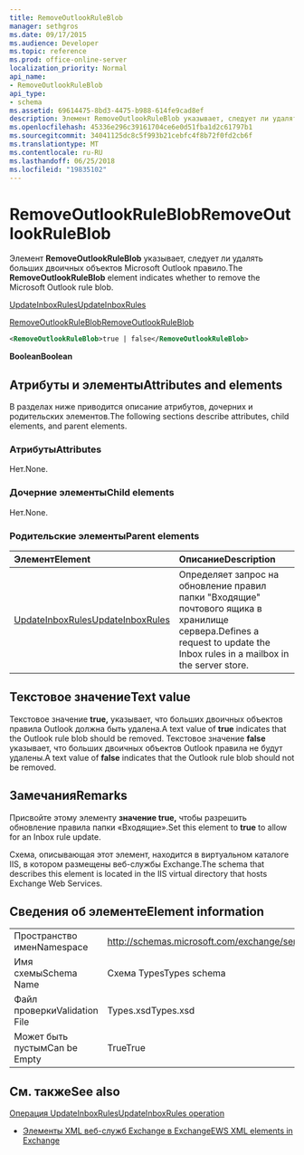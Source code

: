 ```yaml
---
title: RemoveOutlookRuleBlob
manager: sethgros
ms.date: 09/17/2015
ms.audience: Developer
ms.topic: reference
ms.prod: office-online-server
localization_priority: Normal
api_name:
- RemoveOutlookRuleBlob
api_type:
- schema
ms.assetid: 69614475-8bd3-4475-b988-614fe9cad8ef
description: Элемент RemoveOutlookRuleBlob указывает, следует ли удалять больших двоичных объектов Microsoft Outlook правило.
ms.openlocfilehash: 45336e296c39161704ce6e0d51fba1d2c61797b1
ms.sourcegitcommit: 34041125dc8c5f993b21cebfc4f8b72f0fd2cb6f
ms.translationtype: MT
ms.contentlocale: ru-RU
ms.lasthandoff: 06/25/2018
ms.locfileid: "19835102"
---
```

# <a name="removeoutlookruleblob"></a><span data-ttu-id="f6e20-103">RemoveOutlookRuleBlob</span><span class="sxs-lookup"><span data-stu-id="f6e20-103">RemoveOutlookRuleBlob</span></span>

<span data-ttu-id="f6e20-104">Элемент **RemoveOutlookRuleBlob** указывает, следует ли удалять больших двоичных объектов Microsoft Outlook правило.</span><span class="sxs-lookup"><span data-stu-id="f6e20-104">The **RemoveOutlookRuleBlob** element indicates whether to remove the Microsoft Outlook rule blob.</span></span> 
  
[<span data-ttu-id="f6e20-105">UpdateInboxRules</span><span class="sxs-lookup"><span data-stu-id="f6e20-105">UpdateInboxRules</span></span>](updateinboxrules.md)
  
[<span data-ttu-id="f6e20-106">RemoveOutlookRuleBlob</span><span class="sxs-lookup"><span data-stu-id="f6e20-106">RemoveOutlookRuleBlob</span></span>](removeoutlookruleblob.md)
  
```XML
<RemoveOutlookRuleBlob>true | false</RemoveOutlookRuleBlob>
```

 <span data-ttu-id="f6e20-107">**Boolean**</span><span class="sxs-lookup"><span data-stu-id="f6e20-107">**Boolean**</span></span>
## <a name="attributes-and-elements"></a><span data-ttu-id="f6e20-108">Атрибуты и элементы</span><span class="sxs-lookup"><span data-stu-id="f6e20-108">Attributes and elements</span></span>

<span data-ttu-id="f6e20-109">В разделах ниже приводится описание атрибутов, дочерних и родительских элементов.</span><span class="sxs-lookup"><span data-stu-id="f6e20-109">The following sections describe attributes, child elements, and parent elements.</span></span>
  
### <a name="attributes"></a><span data-ttu-id="f6e20-110">Атрибуты</span><span class="sxs-lookup"><span data-stu-id="f6e20-110">Attributes</span></span>

<span data-ttu-id="f6e20-111">Нет.</span><span class="sxs-lookup"><span data-stu-id="f6e20-111">None.</span></span>
  
### <a name="child-elements"></a><span data-ttu-id="f6e20-112">Дочерние элементы</span><span class="sxs-lookup"><span data-stu-id="f6e20-112">Child elements</span></span>

<span data-ttu-id="f6e20-113">Нет.</span><span class="sxs-lookup"><span data-stu-id="f6e20-113">None.</span></span>
  
### <a name="parent-elements"></a><span data-ttu-id="f6e20-114">Родительские элементы</span><span class="sxs-lookup"><span data-stu-id="f6e20-114">Parent elements</span></span>

|<span data-ttu-id="f6e20-115">**Элемент**</span><span class="sxs-lookup"><span data-stu-id="f6e20-115">**Element**</span></span>|<span data-ttu-id="f6e20-116">**Описание**</span><span class="sxs-lookup"><span data-stu-id="f6e20-116">**Description**</span></span>|
|:-----|:-----|
|[<span data-ttu-id="f6e20-117">UpdateInboxRules</span><span class="sxs-lookup"><span data-stu-id="f6e20-117">UpdateInboxRules</span></span>](updateinboxrules.md) <br/> |<span data-ttu-id="f6e20-118">Определяет запрос на обновление правил папки "Входящие" почтового ящика в хранилище сервера.</span><span class="sxs-lookup"><span data-stu-id="f6e20-118">Defines a request to update the Inbox rules in a mailbox in the server store.</span></span>  <br/> |
   
## <a name="text-value"></a><span data-ttu-id="f6e20-119">Текстовое значение</span><span class="sxs-lookup"><span data-stu-id="f6e20-119">Text value</span></span>

<span data-ttu-id="f6e20-120">Текстовое значение **true,** указывает, что больших двоичных объектов правила Outlook должна быть удалена.</span><span class="sxs-lookup"><span data-stu-id="f6e20-120">A text value of **true** indicates that the Outlook rule blob should be removed.</span></span> <span data-ttu-id="f6e20-121">Текстовое значение **false** указывает, что больших двоичных объектов Outlook правила не будут удалены.</span><span class="sxs-lookup"><span data-stu-id="f6e20-121">A text value of **false** indicates that the Outlook rule blob should not be removed.</span></span> 
  
## <a name="remarks"></a><span data-ttu-id="f6e20-122">Замечания</span><span class="sxs-lookup"><span data-stu-id="f6e20-122">Remarks</span></span>

<span data-ttu-id="f6e20-123">Присвойте этому элементу **значение true,** чтобы разрешить обновление правила папки «Входящие».</span><span class="sxs-lookup"><span data-stu-id="f6e20-123">Set this element to **true** to allow for an Inbox rule update.</span></span> 
  
<span data-ttu-id="f6e20-124">Схема, описывающая этот элемент, находится в виртуальном каталоге IIS, в котором размещены веб-службы Exchange.</span><span class="sxs-lookup"><span data-stu-id="f6e20-124">The schema that describes this element is located in the IIS virtual directory that hosts Exchange Web Services.</span></span>
  
## <a name="element-information"></a><span data-ttu-id="f6e20-125">Сведения об элементе</span><span class="sxs-lookup"><span data-stu-id="f6e20-125">Element information</span></span>

|||
|:-----|:-----|
|<span data-ttu-id="f6e20-126">Пространство имен</span><span class="sxs-lookup"><span data-stu-id="f6e20-126">Namespace</span></span>  <br/> |http://schemas.microsoft.com/exchange/services/2006/types  <br/> |
|<span data-ttu-id="f6e20-127">Имя схемы</span><span class="sxs-lookup"><span data-stu-id="f6e20-127">Schema Name</span></span>  <br/> |<span data-ttu-id="f6e20-128">Схема Types</span><span class="sxs-lookup"><span data-stu-id="f6e20-128">Types schema</span></span>  <br/> |
|<span data-ttu-id="f6e20-129">Файл проверки</span><span class="sxs-lookup"><span data-stu-id="f6e20-129">Validation File</span></span>  <br/> |<span data-ttu-id="f6e20-130">Types.xsd</span><span class="sxs-lookup"><span data-stu-id="f6e20-130">Types.xsd</span></span>  <br/> |
|<span data-ttu-id="f6e20-131">Может быть пустым</span><span class="sxs-lookup"><span data-stu-id="f6e20-131">Can be Empty</span></span>  <br/> |<span data-ttu-id="f6e20-132">True</span><span class="sxs-lookup"><span data-stu-id="f6e20-132">True</span></span>  <br/> |
   
## <a name="see-also"></a><span data-ttu-id="f6e20-133">См. также</span><span class="sxs-lookup"><span data-stu-id="f6e20-133">See also</span></span>



[<span data-ttu-id="f6e20-134">Операция UpdateInboxRules</span><span class="sxs-lookup"><span data-stu-id="f6e20-134">UpdateInboxRules operation</span></span>](updateinboxrules-operation.md)


- [<span data-ttu-id="f6e20-135">Элементы XML веб-служб Exchange в Exchange</span><span class="sxs-lookup"><span data-stu-id="f6e20-135">EWS XML elements in Exchange</span></span>](ews-xml-elements-in-exchange.md)

